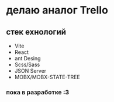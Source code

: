 # делаю аналог Trello

## стек ехнологий 
+ Vite
+ React
+ ant Desing
+ Scss/Sass
+ JSON Server
+ MOBX/MOBX-STATE-TREE

### пока в разработке :3
